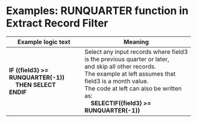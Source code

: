 
# Examples: RUNQUARTER function in Extract Record Filter 

|Example logic text|Meaning|
|------------------|-------|
|**IF ({field3} >= RUNQUARTER(-1))<br>&nbsp;&nbsp;&nbsp;&nbsp;THEN SELECT<br>ENDIF**|Select any input records where field3 is the previous quarter or later,<br>and skip all other records.<br>The example at left assumes that field3 is a month value.<br>The code at left can also be written as:<br>&nbsp;&nbsp;&nbsp;&nbsp;**SELECTIF({field3} >= RUNQUARTER(-1))**|

